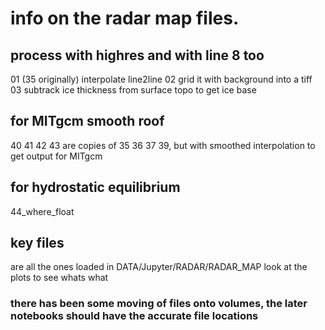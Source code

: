 # info on the radar map files.


## process with highres and with line 8 too

01 (35 originally) interpolate line2line
02 grid it with background into a tiff
03 subtrack ice thickness from surface topo to get ice base

## for MITgcm smooth roof

40
41
42
43 are copies of 35 36 37 39, but with smoothed interpolation to get output for MITgcm

## for hydrostatic equilibrium

44_where_float

## key files

are all the ones loaded in DATA/Jupyter/RADAR/RADAR_MAP
look at the plots to see whats what


### there has been some moving of files onto volumes, the later notebooks should have the accurate file locations


